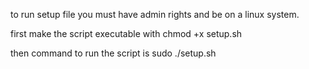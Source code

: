 to run setup file you must have admin rights and be on a linux system.

first make the script executable with 
chmod +x setup.sh

then command to run the script is 
sudo ./setup.sh
